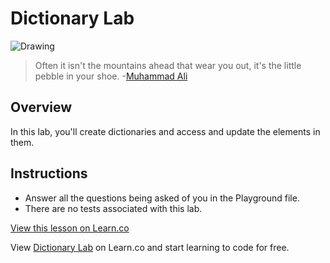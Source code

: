 # Dictionary Lab

![Drawing](http://i.imgur.com/zJF045q.jpg?1)

> Often it isn't the mountains ahead that wear you out, it's the little pebble in your shoe. -[Muhammad Ali](https://en.wikipedia.org/wiki/Muhammad_Ali)

## Overview 

In this lab, you'll create dictionaries and access and update the elements in them. 

## Instructions


* Answer all the questions being asked of you in the Playground file.
* There are no tests associated with this lab.

<a href='https://learn.co/lessons/DictionaryLab' data-visibility='hidden'>View this lesson on Learn.co</a>

<p class='util--hide'>View <a href='https://learn.co/lessons/swift-dictionary-lab'>Dictionary Lab</a> on Learn.co and start learning to code for free.</p>
